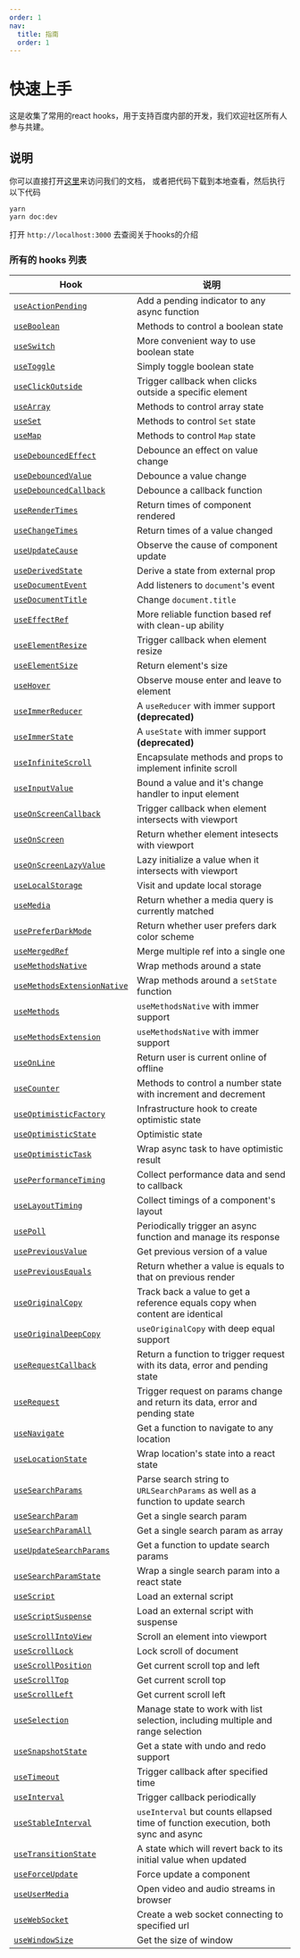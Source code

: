 ```yaml
---
order: 1
nav:
  title: 指南
  order: 1
---
```


# 快速上手

这是收集了常用的react hooks，用于支持百度内部的开发，我们欢迎社区所有人参与共建。

## 说明

你可以直接打开[这里](https://ecomfe.github.io/react-hooks)来访问我们的文档，
或者把代码下载到本地查看，然后执行以下代码

```
yarn
yarn doc:dev
```

打开 `http://localhost:3000` 去查阅关于hooks的介绍

### 所有的 hooks 列表

| Hook | 说明 |
| ---- | ----------- |
| [`useActionPending`](#/hook/action-pending/use-action-pending) | Add a pending indicator to any async function |
| [`useBoolean`](#/hook/boolean/use-boolean) | Methods to control a boolean state |
| [`useSwitch`](#/hook/boolean/use-switch) | More convenient way to use boolean state |
| [`useToggle`](#/hook/boolean/use-toggle) | Simply toggle boolean state |
| [`useClickOutside`](#/hook/click-outside/use-click-outside) | Trigger callback when clicks outside a specific element |
| [`useArray`](#/hook/collection/use-array) | Methods to control array state |
| [`useSet`](#/hook/collection/use-set) | Methods to control `Set` state |
| [`useMap`](#/hook/collection/use-map) | Methods to control `Map` state |
| [`useDebouncedEffect`](#/hook/debounce/use-debounced-effect) | Debounce an effect on value change |
| [`useDebouncedValue`](#/hook/debounce/use-debounced-value) | Debounce a value change |
| [`useDebouncedCallback`](#/hook/debounce/use-debounced-callback) | Debounce a callback function |
| [`useRenderTimes`](#/hook/debug/use-render-times) | Return times of component rendered |
| [`useChangeTimes`](#/hook/debug/use-change-times) | Return times of a value changed |
| [`useUpdateCause`](#/hook/debug/use-update-cause) | Observe the cause of component update |
| [`useDerivedState`](#/hook/derived-state/use-derived-state) | Derive a state from external prop |
| [`useDocumentEvent`](#/hook/document-event/use-document-event) | Add listeners to `document`'s event |
| [`useDocumentTitle`](#/hook/document-title/use-document-title) | Change `document.title` |
| [`useEffectRef`](#/hook/effect-ref/use-effect-ref) | More reliable function based ref with clean-up ability |
| [`useElementResize`](#/hook/element-size/use-element-resize) | Trigger callback when element resize |
| [`useElementSize`](#/hook/element-size/use-element-size) | Return element's size |
| [`useHover`](#/hook/hover/use-hover) | Observe mouse enter and leave to element |
| [`useImmerReducer`](#/hook/immer/use-immer-reducer) | A `useReducer` with immer support **(deprecated)** |
| [`useImmerState`](#/hook/immer/use-immer-state) | A `useState` with immer support **(deprecated)** |
| [`useInfiniteScroll`](#/hook/infinite-scroll/use-infinite-scroll) | Encapsulate methods and props to implement infinite scroll |
| [`useInputValue`](#/hook/input-value/use-input-value) | Bound a value and it's change handler to input element |
| [`useOnScreenCallback`](#/hook/intersection/use-on-screen-callback) | Trigger callback when element intersects with viewport |
| [`useOnScreen`](#/hook/intersection/use-on-screen) | Return whether element intesects with viewport |
| [`useOnScreenLazyValue`](#/hook/intersection/use-on-screen-lazy-value) | Lazy initialize a value when it intersects with viewport |
| [`useLocalStorage`](#/hook/local-storage/use-local-storage) | Visit and update local storage |
| [`useMedia`](#/hook/media/use-media) | Return whether a media query is currently matched |
| [`usePreferDarkMode`](#/hook/media/use-prefer-dark-mode) | Return whether user prefers dark color scheme |
| [`useMergedRef`](#/hook/merged-ref/use-merged-ref) | Merge multiple ref into a single one |
| [`useMethodsNative`](#/hook/methods/use-methods-native) | Wrap methods around a state |
| [`useMethodsExtensionNative`](#/hook/methods/use-methods-extension-native) | Wrap methods around a `setState` function |
| [`useMethods`](#/hook/methods/use-methods) | `useMethodsNative` with immer support |
| [`useMethodsExtension`](#/hook/methods/use-methods-extension) | `useMethodsNative` with immer support |
| [`useOnLine`](#/hook/network/use-on-line) | Return user is current online of offline |
| [`useCounter`](#/hook/number/use-counter) | Methods to control a number state with increment and decrement |
| [`useOptimisticFactory`](#/hook/optimistic/use-optimistic-factory) | Infrastructure hook to create optimistic state |
| [`useOptimisticState`](#/hook/optimistic/use-optimistic-state) | Optimistic state |
| [`useOptimisticTask`](#/hook/optimistic/use-optimistic-task) | Wrap async task to have optimistic result |
| [`usePerformanceTiming`](#/hook/performance/use-performance-timing) | Collect performance data and send to callback |
| [`useLayoutTiming`](#/hook/performance/use-layout-timing) | Collect timings of a component's layout |
| [`usePoll`](#/hook/poll/use-poll) | Periodically trigger an async function and manage its response |
| [`usePreviousValue`](#/hook/previous-value/use-previous-value) | Get previous version of a value |
| [`usePreviousEquals`](#/hook/previous-value/use-previous-equals) | Return whether a value is equals to that on previous render |
| [`useOriginalCopy`](#/hook/previous-value/use-original-copy) | Track back a value to get a reference equals copy when content are identical |
| [`useOriginalDeepCopy`](#/hook/previous-value/use-original-deep-copy) | `useOriginalCopy` with deep equal support |
| [`useRequestCallback`](#/hook/request/use-request-callback) | Return a function to trigger request with its data, error and pending state |
| [`useRequest`](#/hook/request/use-request) | Trigger request on params change and return its data, error and pending state |
| [`useNavigate`](#/hook/router/use-navigate) | Get a function to navigate to any location |
| [`useLocationState`](#/hook/router/use-location-state) | Wrap location's state into a react state |
| [`useSearchParams`](#/hook/router/use-search-params) | Parse search string to `URLSearchParams` as well as a function to update search |
| [`useSearchParam`](#/hook/router/use-search-param) | Get a single search param |
| [`useSearchParamAll`](#/hook/router/use-search-param-all) | Get a single search param as array |
| [`useUpdateSearchParams`](#/hook/router/use-update-search-params) | Get a function to update search params |
| [`useSearchParamState`](#/hook/router/use-search-param-state) | Wrap a single search param into a react state |
| [`useScript`](#/hook/script/use-script) | Load an external script |
| [`useScriptSuspense`](#/hook/script/use-script-suspense) | Load an external script with suspense |
| [`useScrollIntoView`](#/hook/scroll-into-view/use-scroll-into-view) | Scroll an element into viewport |
| [`useScrollLock`](#/hook/scroll-lock/use-scroll-lock) | Lock scroll of document |
| [`useScrollPosition`](#/hook/scroll-position/use-scroll-position) | Get current scroll top and left |
| [`useScrollTop`](#/hook/scroll-position/use-scroll-top) | Get current scroll top |
| [`useScrollLeft`](#/hook/scroll-position/use-scroll-left) | Get current scroll left |
| [`useSelection`](#/hook/selection/use-selection) | Manage state to work with list selection, including multiple and range selection |
| [`useSnapshotState`](#/hook/snapshot/use-snapshot-state) | Get a state with undo and redo support |
| [`useTimeout`](#/hook/timeout/use-timeout) | Trigger callback after specified time |
| [`useInterval`](#/hook/timeout/use-interval) | Trigger callback periodically |
| [`useStableInterval`](#/hook/timeout/use-stable-interval) | `useInterval` but counts ellapsed time of function execution, both sync and async |
| [`useTransitionState`](#/hook/transition-state/use-transition-state) | A state which will revert back to its initial value when updated |
| [`useForceUpdate`](#/hook/update/use-force-update) | Force update a component |
| [`useUserMedia`](#/hook/user-media/use-user-media) | Open video and audio streams in browser |
| [`useWebSocket`](#/hook/web-socket/use-web-socket) | Create a web socket connecting to specified url |
| [`useWindowSize`](#/hook/window-size/use-window-size) | Get the size of window |